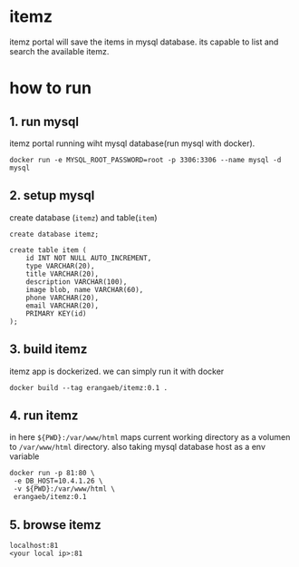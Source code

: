 # itemz

itemz portal will save the items in mysql database. its capable to list and search the available itemz.

# how to run

## 1. run mysql

itemz portal running wiht mysql database(run mysql with docker).

```
docker run -e MYSQL_ROOT_PASSWORD=root -p 3306:3306 --name mysql -d mysql
```

## 2. setup mysql

create database (`itemz`) and table(`item`)

```
create database itemz;

create table item (
    id INT NOT NULL AUTO_INCREMENT,
    type VARCHAR(20),
    title VARCHAR(20),
    description VARCHAR(100),
    image blob, name VARCHAR(60),
    phone VARCHAR(20),
    email VARCHAR(20),
    PRIMARY KEY(id)
);
```

## 3. build itemz

itemz app is dockerized. we can simply run it with docker

```
docker build --tag erangaeb/itemz:0.1 .
```

## 4. run itemz

in here `${PWD}:/var/www/html` maps current working directory as a volumen to `/var/www/html` directory. also taking mysql database host as a env variable

```
docker run -p 81:80 \
 -e DB_HOST=10.4.1.26 \
 -v ${PWD}:/var/www/html \
 erangaeb/itemz:0.1
```

## 5. browse itemz

```
localhost:81  
<your local ip>:81  
```
